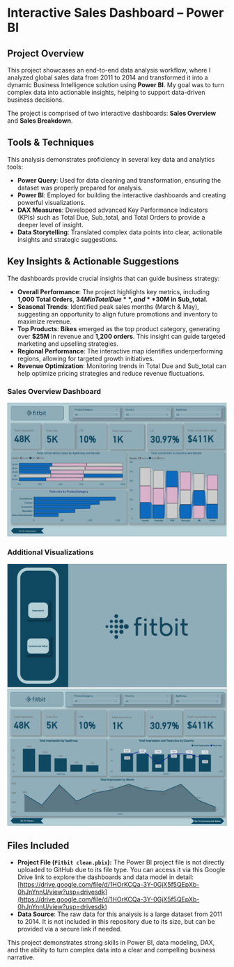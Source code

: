 # Interactive Sales Dashboard – Power BI

## Project Overview

This project showcases an end-to-end data analysis workflow, where I analyzed global sales data from 2011 to 2014 and transformed it into a dynamic Business Intelligence solution using **Power BI**. My goal was to turn complex data into actionable insights, helping to support data-driven business decisions.

The project is comprised of two interactive dashboards: **Sales Overview** and **Sales Breakdown**.

## Tools & Techniques

This analysis demonstrates proficiency in several key data and analytics tools:

* **Power Query**: Used for data cleaning and transformation, ensuring the dataset was properly prepared for analysis.
* **Power BI**: Employed for building the interactive dashboards and creating powerful visualizations.
* **DAX Measures**: Developed advanced Key Performance Indicators (KPIs) such as Total Due, Sub_total, and Total Orders to provide a deeper level of insight.
* **Data Storytelling**: Translated complex data points into clear, actionable insights and strategic suggestions.

## Key Insights & Actionable Suggestions

The dashboards provide crucial insights that can guide business strategy:

* **Overall Performance**: The project highlights key metrics, including **1,000 Total Orders**, **$34M in Total Due**, and **$30M in Sub_total**.
* **Seasonal Trends**: Identified peak sales months (March & May), suggesting an opportunity to align future promotions and inventory to maximize revenue.
* **Top Products**: **Bikes** emerged as the top product category, generating over **$25M** in revenue and **1,200 orders**. This insight can guide targeted marketing and upselling strategies.
* **Regional Performance**: The interactive map identifies underperforming regions, allowing for targeted growth initiatives.
* **Revenue Optimization**: Monitoring trends in Total Due and Sub_total can help optimize pricing strategies and reduce revenue fluctuations.

### Sales Overview Dashboard
![Sales Overview Dashboard](overview.jpg)

### Additional Visualizations
![Additional Visualizations](impression.jpg)
![Additional Visualizations](Commercial_Value.jpg)

## Files Included

* **Project File (`Fitbit clean.pbix`):** The Power BI project file is not directly uploaded to GitHub due to its file type. You can access it via this Google Drive link to explore the dashboards and data model in detail: [https://drive.google.com/file/d/1HOrKCQa-3Y-0GjX5f5QEpXb-0hJnYnnU/view?usp=drivesdk](https://drive.google.com/file/d/1HOrKCQa-3Y-0GjX5f5QEpXb-0hJnYnnU/view?usp=drivesdk)
* **Data Source**: The raw data for this analysis is a large dataset from 2011 to 2014. It is not included in this repository due to its size, but can be provided via a secure link if needed.

This project demonstrates strong skills in Power BI, data modeling, DAX, and the ability to turn complex data into a clear and compelling business narrative.
